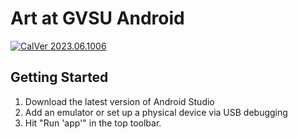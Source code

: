 # Art at GVSU Android

[![CalVer 2023.06.1006][img_version]][url_version]

## Getting Started

1. Download the latest version of Android Studio
2. Add an emulator or set up a physical device via USB debugging
3. Hit "Run 'app'" in the top toolbar.

[img_version]: https://img.shields.io/static/v1.svg?label=CalVer&message=2023.06.1006&color=blue
[url_version]: https://github.com/gvsucis/art-at-gvsu-android

